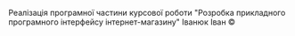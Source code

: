 Реалізація програмної частини курсової роботи "Розробка прикладного програмного інтерфейсу інтернет-магазину"
Іванюк Іван ©

